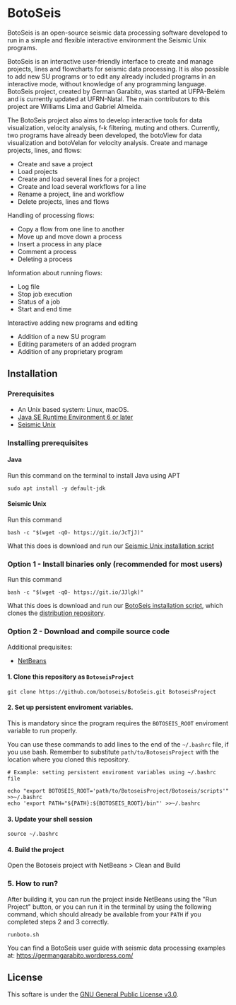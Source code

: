 # BotoSeis

BotoSeis is an open-source seismic data processing software developed to run in a simple and flexible interactive environment the Seismic Unix programs.

BotoSeis is an interactive user-friendly interface to create and manage projects, lines and flowcharts for seismic data processing. It is also possible to add new SU programs or to edit any already included programs in an interactive mode, without knowledge of  any programming language. BotoSeis project, created by German Garabito, was started at UFPA-Belém and is currently updated at UFRN-Natal. The main contributors to this project are Williams Lima and Gabriel Almeida.

The BotoSeis project also aims to develop interactive tools for data visualization, velocity analysis, f-k filtering, muting and others. Currently, two programs have already been developed, the botoView for data visualization and botoVelan for velocity analysis.
Create and manage projects, lines, and flows:

- Create and save a project
- Load projects
- Create and load several lines for a project
- Create and load several workflows for a line
- Rename a project, line and workflow
- Delete projects, lines and flows

Handling of processing flows:
- Copy a flow from one line to another
- Move up and move down a process
- Insert a process in any place
- Comment a process
- Deleting a process

Information about running flows:
- Log file
- Stop job execution
- Status of a job
- Start and end time

Interactive adding new programs and editing
- Addition of a new SU program
- Editing parameters of an added program
- Addition of any proprietary program

## Installation

### Prerequisites
- An Unix based system: Linux, macOS.
- [Java SE Runtime Environment 6 or later](https://www.oracle.com/java/technologies/javase-downloads.html)
- [Seismic Unix](https://github.com/JohnWStockwellJr/SeisUnix/wiki#installation-notes)

### Installing prerequisites

#### Java

Run this command on the terminal to install Java using APT
```
sudo apt install -y default-jdk
```

#### Seismic Unix

Run this command
```
bash -c "$(wget -qO- https://git.io/JcTjJ)"
```
What this does is download and run our [Seismic Unix installation script](https://gist.github.com/botoseis/4ca681cb9ef706c1b8410153c6199cf2)

### Option 1 - Install binaries only (recommended for most users)

Run this command
```
bash -c "$(wget -qO- https://git.io/JJlgk)"
```
What this does is download and run our [BotoSeis installation script](https://gist.github.com/botoseis/fe86c3c13f65e3d43b11e4fa9560ce30), which clones the [distribution repository](https://github.com/botoseis/botoseis-bin).

### Option 2 - Download and compile source code

Additional prequisites:
- [NetBeans](https://netbeans.apache.org/download/index.html)

#### 1. Clone this repository as `BotoseisProject`
```
git clone https://github.com/botoseis/BotoSeis.git BotoseisProject
```

#### 2. Set up persistent enviroment variables. 
This is mandatory since the program requires the `BOTOSEIS_ROOT` enviroment variable to run properly.

You can use these commands to add lines to the end of the `~/.bashrc` file, if you use bash. Remember to substitute `path/to/BotoseisProject` with the location where you cloned this repository.
```
# Example: setting persistent enviroment variables using ~/.bashrc file

echo "export BOTOSEIS_ROOT='path/to/BotoseisProject/Botoseis/scripts'" >>~/.bashrc
echo 'export PATH="${PATH}:${BOTOSEIS_ROOT}/bin"' >>~/.bashrc
```

#### 3. Update your shell session
```
source ~/.bashrc
```

#### 4. Build the project

Open the Botoseis project with NetBeans > Clean and Build

### 5. How to run?

After building it, you can run the project inside NetBeans using the "Run Project" button, or you can run it in the terminal by using the following command, which should already be available from your `PATH` if you completed steps 2 and 3 correctly.
```
runboto.sh
```
You can find a BotoSeis user guide with seismic data processing examples at: https://germangarabito.wordpress.com/

## License

This softare is under the [GNU General Public License v3.0](LICENSE).
